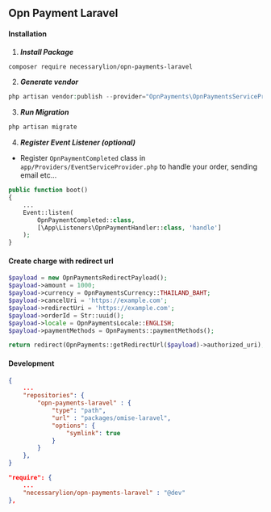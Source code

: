 ## Opn Payment Laravel

#### Installation

1. ***Install Package***
```sh
composer require necessarylion/opn-payments-laravel
```
2. ***Generate vendor***
```php
php artisan vendor:publish --provider="OpnPayments\OpnPaymentsServiceProvider" --force
```
3. ***Run Migration***
```php
php artisan migrate
```

4. ***Register Event Listener (optional)***
- Register `OpnPaymentCompleted` class in `app/Providers/EventServiceProvider.php` to handle your order, sending email etc...
```php
public function boot()
{
    ...
    Event::listen(
        OpnPaymentCompleted::class,
        [\App\Listeners\OpnPaymentHandler::class, 'handle']
    );
}
```

#### Create charge with redirect url

```php
$payload = new OpnPaymentsRedirectPayload();
$payload->amount = 1000;
$payload->currency = OpnPaymentsCurrency::THAILAND_BAHT;
$payload->cancelUri = 'https://example.com';
$payload->redirectUri = 'https://example.com';
$payload->orderId = Str::uuid();
$payload->locale = OpnPaymentsLocale::ENGLISH;
$payload->paymentMethods = OpnPayments::paymentMethods();

return redirect(OpnPayments::getRedirectUrl($payload)->authorized_uri);
```

#### Development

```json
{
    ...
    "repositories": {
        "opn-payments-laravel" : {
            "type": "path",
            "url" : "packages/omise-laravel",
            "options": {
                "symlink": true
            }
        }
    },
}
```

```json
"require": {
    ...
    "necessarylion/opn-payments-laravel" : "@dev"
},
```